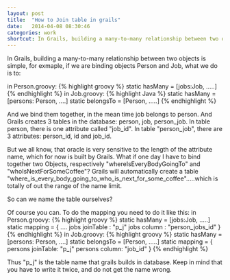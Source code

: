 ```yaml
---
layout: post
title:  "How to Join table in grails"
date:   2014-04-08 08:30:46
categories: work
shortcut: In Grails, building a many-to-many relationship between two objects is simple, for example...
---
```

In Grails, building a many-to-many relationship between two objects is simple, for exmaple, if we are binding objects Person and Job, what we do is to:

in Person.groovy:
{% highlight groovy %}
static hasMany = [jobs:Job, .....]
{% endhighlight %}
in Job.groovy:
{% highlight Java %}
static hasMany = [persons: Person, ....]
static belongsTo = [Person, .....]
{% endhighlight %}

And we bind them together, in the mean time job belongs to person. And Grails creates 3 tables in the database: person, job, person_job. In table person, there is one attribute called "job_id". In table "person_job", there are 3 attributes: person_id, id and job_id.

But we all know, that oracle is very sensitive to the length of the attribute name, which for now is built by Grails. What if one day I have to bind together two Objects, respectively "whereIsEveryBodyGoingTo" and "whoIsNextForSomeCoffee"? Grails will automatically create a table "where_is_every_body_going_to_who_is_next_for_some_coffee".....which is totally of out the range of the name limit.

So can we name the table ourselves?

Of course you can. To do the mapping you need to do it like this:
in Person.groovy:
{% highlight groovy %}
static hasMany = [jobs:Job, .....]
static mapping = {
    ....
    jobs joinTable : "p_j"
    jobs column : "person_jobs_id"
}
{% endhighlight %}
in Job.groovy:
{% highlight groovy %}
static hasMany = [persons: Person, ....]
static belongsTo = [Person, .....]
static mapping = {
    persons joinTable: "p_j"
    persons column: "job_id"
}
{% endhighlight %}

Thus "p_j" is the table name that grails builds in database. Keep in mind that you have to write it twice, and do not get the name wrong.
